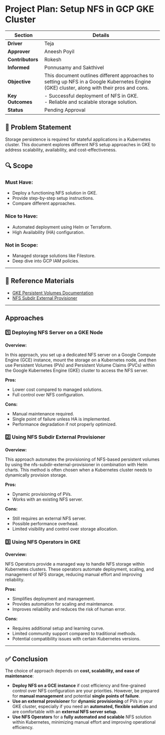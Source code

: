 # Project Plan: Setup NFS in GCP GKE Cluster

| **Section**     | **Details**                                                                                                                                          |
|-----------------|------------------------------------------------------------------------------------------------------------------------------------------------------|
| **Driver**      | Teja                                                                                                                                    |
| **Approver**    | Aneesh Poyil                                                                                                                                             |
| **Contributors**| Rokesh                                                                                                                                         |
| **Informed**    | Ponnusamy and Sakthivel                                                                                                                                         |
| **Objective**   | This document outlines different approaches to setting up NFS in a Google Kubernetes Engine (GKE) cluster, along with their pros and cons.           |
| **Key Outcomes**| - Successful deployment of NFS in GKE.<br>- Reliable and scalable storage solution.                                                                 |
| **Status**      |  Pending Approval                                                                                                                |

## 🤔 Problem Statement
Storage persistence is required for stateful applications in a Kubernetes cluster. This document explores different NFS setup approaches in GKE to address scalability, availability, and cost-effectiveness.

## 🔍 Scope

### Must Have:
- Deploy a functioning NFS solution in GKE.
- Provide step-by-step setup instructions.
- Compare different approaches.

### Nice to Have:
- Automated deployment using Helm or Terraform.
- High Availability (HA) configuration.

### Not in Scope:
- Managed storage solutions like Filestore.
- Deep dive into GCP IAM policies.

---

## 📖 Reference Materials
- [GKE Persistent Volumes Documentation](https://cloud.google.com/kubernetes-engine/docs/concepts/persistent-volumes)
- [NFS Subdir External Provisioner](https://github.com/kubernetes-sigs/nfs-subdir-external-provisioner)

---

## Approaches

### 1️⃣ Deploying NFS Server on a GKE Node

**Overview:**

In this approach, you set up a dedicated NFS server on a Google Compute Engine (GCE) instance, mount the storage on a Kubernetes node, and then use Persistent Volumes (PVs) and Persistent Volume Claims (PVCs) within the Google Kubernetes Engine (GKE) cluster to access the NFS server.

**Pros:**
- Lower cost compared to managed solutions.
- Full control over NFS configuration.

**Cons:**
- Manual maintenance required.
- Single point of failure unless HA is implemented.
- Performance degradation if not properly optimized.

### 2️⃣ Using NFS Subdir External Provisioner

**Overview:**

This approach automates the provisioning of NFS-based persistent volumes by using the nfs-subdir-external-provisioner in combination with Helm charts. This method is often chosen when a Kubernetes cluster needs to dynamically provision storage.

**Pros:**
- Dynamic provisioning of PVs.
- Works with an existing NFS server.

**Cons:**
- Still requires an external NFS server.
- Possible performance overhead.
- Limited visibility and control over storage allocation.

### 3️⃣ Using NFS Operators in GKE

**Overview:**

NFS Operators provide a managed way to handle NFS storage within Kubernetes clusters. These operators automate deployment, scaling, and management of NFS storage, reducing manual effort and improving reliability.

**Pros:**
- Simplifies deployment and management.
- Provides automation for scaling and maintenance.
- Improves reliability and reduces the risk of human error.

**Cons:**
- Requires additional setup and learning curve.
- Limited community support compared to traditional methods.
- Potential compatibility issues with certain Kubernetes versions.

---

## ✅ Conclusion

The choice of approach depends on **cost, scalability, and ease of maintenance**:

- **Deploy NFS on a GCE instance** if cost efficiency and fine-grained control over NFS configuration are your priorities. However, be prepared for **manual management** and potential **single points of failure**.
- **Use an external provisioner** for **dynamic provisioning** of PVs in your GKE cluster, especially if you need an **automated, flexible solution** and are comfortable with an **external NFS server setup**.
- **Use NFS Operators** for a **fully automated and scalable** NFS solution within Kubernetes, minimizing manual effort and improving operational efficiency.

